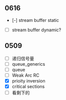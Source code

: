 ## 0616
- [-] stream buffer static
- [ ] stream buffer dynamic?

## 0509
- [ ] 递归信号量
- [ ] queue_generics
- [ ] queue
- [ ] Weak Arc RC
- [X] prioity inversion
- [X] critical sections
- [ ] 看剩下的